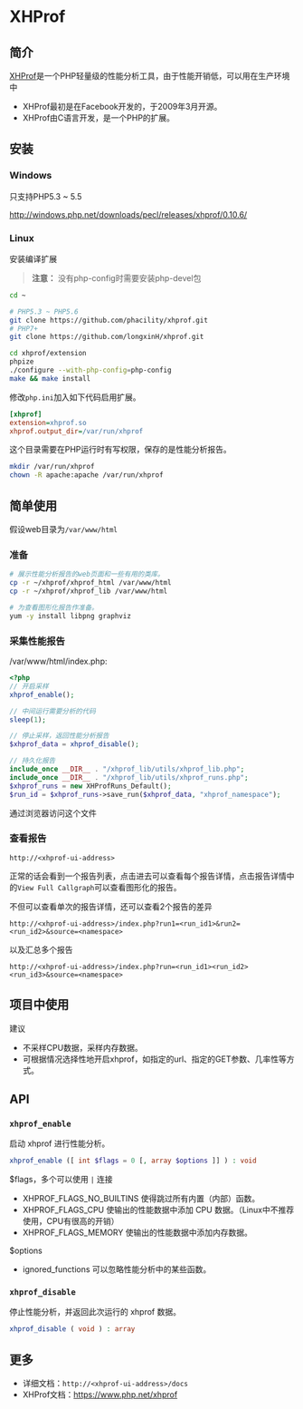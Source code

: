 XHProf
============

## 简介

[XHProf](https://github.com/phacility/xhprof)是一个PHP轻量级的性能分析工具，由于性能开销低，可以用在生产环境中

* XHProf最初是在Facebook开发的，于2009年3月开源。
* XHProf由C语言开发，是一个PHP的扩展。


## 安装

### Windows

只支持PHP5.3 ~ 5.5

<http://windows.php.net/downloads/pecl/releases/xhprof/0.10.6/>


### Linux

安装编译扩展
> **注意：** 没有php-config时需要安装php-devel包

```bash
cd ~

# PHP5.3 ~ PHP5.6
git clone https://github.com/phacility/xhprof.git
# PHP7+
git clone https://github.com/longxinH/xhprof.git

cd xhprof/extension
phpize
./configure --with-php-config=php-config
make && make install
```

修改`php.ini`加入如下代码启用扩展。

```ini
[xhprof]
extension=xhprof.so
xhprof.output_dir=/var/run/xhprof
```

这个目录需要在PHP运行时有写权限，保存的是性能分析报告。
```bash
mkdir /var/run/xhprof
chown -R apache:apache /var/run/xhprof
```

## 简单使用

假设web目录为`/var/www/html`

### 准备
```bash
# 展示性能分析报告的web页面和一些有用的类库。
cp -r ~/xhprof/xhprof_html /var/www/html
cp -r ~/xhprof/xhprof_lib /var/www/html

# 为查看图形化报告作准备。
yum -y install libpng graphviz
```

### 采集性能报告
/var/www/html/index.php:
```php
<?php
// 开启采样
xhprof_enable();

// 中间运行需要分析的代码
sleep(1);

// 停止采样，返回性能分析报告
$xhprof_data = xhprof_disable();

// 持久化报告
include_once __DIR__ . "/xhprof_lib/utils/xhprof_lib.php";
include_once __DIR__ . "/xhprof_lib/utils/xhprof_runs.php";
$xhprof_runs = new XHProfRuns_Default();
$run_id = $xhprof_runs->save_run($xhprof_data, "xhprof_namespace");
```

通过浏览器访问这个文件


### 查看报告

`http://<xhprof-ui-address>`

正常的话会看到一个报告列表，点击进去可以查看每个报告详情，点击报告详情中的`View Full Callgraph`可以查看图形化的报告。

不但可以查看单次的报告详情，还可以查看2个报告的差异

`http://<xhprof-ui-address>/index.php?run1=<run_id1>&run2=<run_id2>&source=<namespace>`

以及汇总多个报告

`http://<xhprof-ui-address>/index.php?run=<run_id1><run_id2><run_id3>&source=<namespace>`


## 项目中使用

建议

* 不采样CPU数据，采样内存数据。
* 可根据情况选择性地开启xhprof，如指定的url、指定的GET参数、几率性等方式。



## API

### `xhprof_enable`

启动 xhprof 进行性能分析。

```php
xhprof_enable ([ int $flags = 0 [, array $options ]] ) : void
```

$flags，多个可以使用 `|` 连接

* XHPROF_FLAGS_NO_BUILTINS 使得跳过所有内置（内部）函数。
* XHPROF_FLAGS_CPU 使输出的性能数据中添加 CPU 数据。（Linux中不推荐使用，CPU有很高的开销）
* XHPROF_FLAGS_MEMORY 使输出的性能数据中添加内存数据。

$options

* ignored_functions 可以忽略性能分析中的某些函数。


### `xhprof_disable`

停止性能分析，并返回此次运行的 xhprof 数据。
```php
xhprof_disable ( void ) : array
```


## 更多

* 详细文档：`http://<xhprof-ui-address>/docs`
* XHProf文档：<https://www.php.net/xhprof>